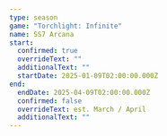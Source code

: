 ```yaml
---
type: season
game: "Torchlight: Infinite"
name: SS7 Arcana
start:
  confirmed: true
  overrideText: ""
  additionalText: ""
  startDate: 2025-01-09T02:00:00.000Z
end:
  endDate: 2025-04-09T02:00:00.000Z
  confirmed: false
  overrideText: est. March / April
  additionalText: ""
---
```

